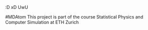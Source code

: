 :D xD UwU

#MDAtom
This project is part of the course Statistical Physics and Computer Simulation at ETH Zurich
